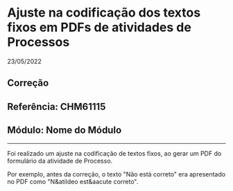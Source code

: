 # Ajuste na codificação dos textos fixos em PDFs de atividades de Processos
23/05/2022
## Correção
## Referência: CHM61115
## Módulo: Nome do Módulo
***

Foi realizado um ajuste na codificação de textos fixos, ao gerar um PDF do formulário da atividade de Processo. 

Por exemplo, antes da correção, o texto "Não está correto" era apresentado no PDF como "N&atildeo est&aacute correto".

